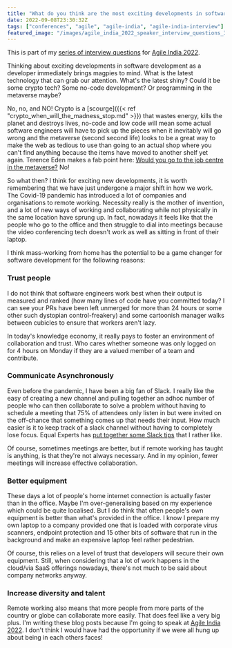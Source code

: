 ```yaml
---
title: "What do you think are the most exciting developments in software product engineering today?"
date: 2022-09-08T23:30:32Z
tags: ["conferences", "agile", "agile-india", "agile-india-interview"]
featured_image: "/images/agile_india_2022_speaker_interview_questions_3_title.png"
---
```


This is part of my [series of interview questions](/tags/agile-india-interview/) for [Agile India 2022](https://2022.agileindia.org).

Thinking about exciting developments in software development as a developer immediately brings magpies to mind.
What is the latest technology that can grab our attention. What's the latest shiny?  Could it be some crypto
tech? Some no-code development? Or programming in the metaverse maybe?

No, no, and NO!  Crypto is a [scourge]({{< ref "crypto_when_will_the_madness_stop.md" >}}) that wastes energy, kills 
the planet and destroys lives, no-code and low code will mean some actual software engineers will have to pick up the
pieces when it inevitably will go wrong and the metaverse (second second life) looks to be a great way to make the 
web as tedious to use than going to an actual shop where you can't find anything because the items have moved to another 
shelf yet again. Terence Eden makes a fab point here: [Would you go to the job centre in the metaverse?](https://shkspr.mobi/blog/2022/09/would-you-go-to-the-job-centre-or-dmv-in-the-metaverse/) 
No!

So what then? I think for exciting new developments, it is worth remembering that we have just undergone a major
shift in how we work. The Covid-19 pandemic has introduced a lot of companies and organisations to remote working.
Necessity really is the mother of invention, and a lot of new ways of working and collaborating while not physically
in the same location have sprung up. In fact, nowadays it feels like that the people who go to the office and then
struggle to dial into meetings because the video conferencing tech doesn't work as well as sitting in front of their
laptop.

I think mass-working from home has the potential to be a game changer for software development for the following
reasons:

### Trust people

I do not think that software engineers work best when their output is measured and ranked (how many lines of code
have you committed today? I can see your PRs have been left unmerged for more than 24 hours or some other such
dystopian control-freakery) and some cartoonish manager walks between cubicles to ensure that workers aren't lazy.

In today's knowledge economy, it really pays to foster an environment of collaboration and trust. Who cares whether
someone was only logged on for 4 hours on Monday if they are a valued member of a team and contribute.

### Communicate Asynchronously

Even before the pandemic, I have been a big fan of Slack. I really like the easy of creating a new channel and pulling
together an adhoc number of people who can then collaborate to solve a problem without having to schedule a meeting that
75% of attendees only listen in but were invited on the off-chance that something comes up that needs their input.
How much easier is it to keep track of a slack channel without having to completely lose focus.  Equal Experts has [put
together some Slack tips](https://www.equalexperts.com/blog/our-thinking/optimising-slack/) that I rather like.

Of course, sometimes meetings are better, but if remote working has taught is anything, is that they're not always
necessary. And in my opinion, fewer meetings will increase effective collaboration.

### Better equipment

These days a lot of people's home internet connection is actually faster than in the office. Maybe I'm over-generalising
based on my experience which could be quite localised. But I do think that often people's own equipment is better than
what's provided in the office. I know I prepare my own laptop to a company provided one that is loaded with corporate
virus scanners, endpoint protection and 15 other bits of software that run in the background and make an expensive 
laptop feel rather pedestrian.

Of course, this relies on a level of trust that developers will secure their own equipment.
Still, when considering that a lot of work happens in the cloud/via SaaS offerings nowadays, there's not much
to be said about company networks anyway.

### Increase diversity and talent

Remote working also means that more people from more parts of the country or globe can collaborate more easily.
That does feel like a very big plus.  I'm writing these blog posts because I'm going to speak at [Agile India 2022](https://2022.agileindia.org).
I don't think I would have had the opportunity if we were all hung up about being in each others faces!